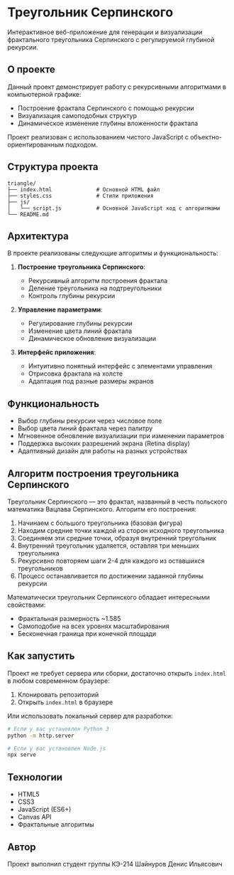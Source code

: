 # Треугольник Серпинского

Интерактивное веб-приложение для генерации и визуализации фрактального треугольника Серпинского с регулируемой глубиной рекурсии.

## О проекте

Данный проект демонстрирует работу с рекурсивными алгоритмами в компьютерной графике:
- Построение фрактала Серпинского с помощью рекурсии
- Визуализация самоподобных структур
- Динамическое изменение глубины вложенности фрактала

Проект реализован с использованием чистого JavaScript с объектно-ориентированным подходом.

## Структура проекта

```
triangle/
├── index.html              # Основной HTML файл
├── styles.css              # Стили приложения
├── js/
│   └── script.js           # Основной JavaScript код с алгоритмами
└── README.md
```

## Архитектура

В проекте реализованы следующие алгоритмы и функциональность:

1. **Построение треугольника Серпинского**:
   - Рекурсивный алгоритм построения фрактала
   - Деление треугольника на подтреугольники
   - Контроль глубины рекурсии

2. **Управление параметрами**:
   - Регулирование глубины рекурсии
   - Изменение цвета линий фрактала
   - Динамическое обновление визуализации

3. **Интерфейс приложения**:
   - Интуитивно понятный интерфейс с элементами управления
   - Отрисовка фрактала на холсте
   - Адаптация под разные размеры экранов

## Функциональность

- Выбор глубины рекурсии через числовое поле
- Выбор цвета линий фрактала через палитру
- Мгновенное обновление визуализации при изменении параметров
- Поддержка высоких разрешений экрана (Retina display)
- Адаптивный дизайн для работы на разных устройствах

## Алгоритм построения треугольника Серпинского

Треугольник Серпинского — это фрактал, названный в честь польского математика Вацлава Серпинского. Алгоритм его построения:

1. Начинаем с большого треугольника (базовая фигура)
2. Находим средние точки каждой из сторон исходного треугольника
3. Соединяем эти средние точки, образуя внутренний треугольник
4. Внутренний треугольник удаляется, оставляя три меньших треугольника
5. Рекурсивно повторяем шаги 2-4 для каждого из оставшихся треугольников
6. Процесс останавливается по достижении заданной глубины рекурсии

Математически треугольник Серпинского обладает интересными свойствами:
- Фрактальная размерность ~1.585
- Самоподобие на всех уровнях масштабирования
- Бесконечная граница при конечной площади

## Как запустить

Проект не требует сервера или сборки, достаточно открыть `index.html` в любом современном браузере:

1. Клонировать репозиторий
2. Открыть `index.html` в браузере

Или использовать локальный сервер для разработки:

```bash
# Если у вас установлен Python 3
python -m http.server

# Если у вас установлен Node.js
npx serve
```

## Технологии

- HTML5
- CSS3
- JavaScript (ES6+)
- Canvas API
- Фрактальные алгоритмы

## Автор

Проект выполнил студент группы КЭ-214 Шайнуров Денис Ильясович 